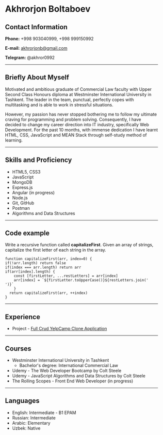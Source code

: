 # Akhrorjon Boltaboev
## Contact Information

**Phone:** +998 903040999, +998 999150992

**E-mail:** akhrorjonb@gmail.com

**Telegram:** @akhror0992
***

## Briefly About Myself
Motivated and ambitious graduate of Commercial Law faculty with Upper Second Class Honours diploma at Westminster International University in Tashkent. The leader in the team, punctual, perfectly copes with multitasking and is able to work in stressful situations. 

However, my passion has never stopped bothering me to follow my ultimate craving for programming and problem solving. Consequently, I have decided to change my career direction into IT industry, specifically Web Development. For the past 10 months, with immense dedication I have learnt HTML, CSS, JavaScript and MEAN Stack through self-study method of learning.
***

## Skills and Proficiency
* HTML5, CSS3 
* JavaScript
* MongoDB
* Express.js
* Angular (in progress)
* Node.js
* Git, GitHub
* Postman
* Algorithms and Data Structures
***

## Code example
Write a recursive function called **capitalizeFirst**. Given an array of strings, capitalize the 
first letter of each string in the array.
```
function capitalizeFirst(arr, index=0) {
if(!arr.length) return false
if(index === arr.length) return arr
if(arr[index].length) {
    const [firstLetter, ...restLetters] = arr[index]
    arr[index] = `${firstLetter.toUpperCase()}${restLetters.join(' ')}`
    }
  return capitalizeFirst(arr, ++index)
}
```
***

## Experience
* Project - [Full Crud YelpCamp Clone Application](https://immense-tor-86316.herokuapp.com/)
***

## Courses
* Westminster International University in Tashkent
    * Bachelor's degree: International Commercial Law
* Udemy - The Web Developer Bootcamp by Colt Steele
* Udemy - JavaScript Algorithms and Data Structures by Colt Steele
* The Rolling Scopes - Front End Web Developer (in progress)
***

## Languages
* English: Intermediate - B1 EPAM
* Russian: Intermediate
* Arabic: Elementary
* Uzbek: Native